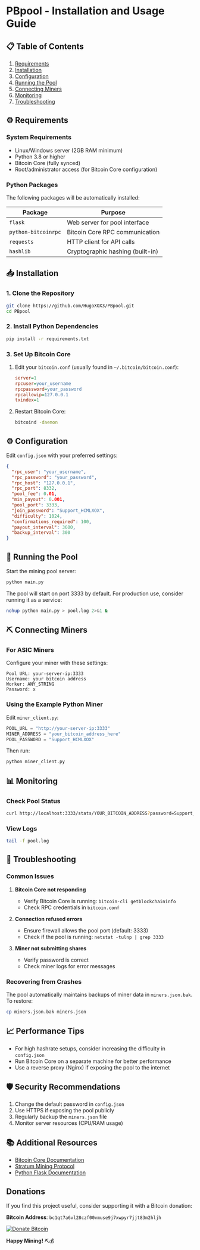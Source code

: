 # **PBpool - Installation and Usage Guide**

## **📋 Table of Contents**
1. [Requirements](#-requirements)
2. [Installation](#-installation)
3. [Configuration](#-configuration)
4. [Running the Pool](#-running-the-pool)
5. [Connecting Miners](#-connecting-miners)
6. [Monitoring](#-monitoring)
7. [Troubleshooting](#-troubleshooting)

## **⚙️ Requirements**

### **System Requirements**
- Linux/Windows server (2GB RAM minimum)
- Python 3.8 or higher
- Bitcoin Core (fully synced)
- Root/administrator access (for Bitcoin Core configuration)

### **Python Packages**
The following packages will be automatically installed:

| Package | Purpose |
|---------|---------|
| `flask` | Web server for pool interface |
| `python-bitcoinrpc` | Bitcoin Core RPC communication |
| `requests` | HTTP client for API calls |
| `hashlib` | Cryptographic hashing (built-in) |

## **📥 Installation**

### **1. Clone the Repository**
```bash
git clone https://github.com/HugoXOX3/PBpool.git
cd PBpool
```

### **2. Install Python Dependencies**
```bash
pip install -r requirements.txt
```

### **3. Set Up Bitcoin Core**
1. Edit your `bitcoin.conf` (usually found in `~/.bitcoin/bitcoin.conf`):
   ```ini
   server=1
   rpcuser=your_username
   rpcpassword=your_password
   rpcallowip=127.0.0.1
   txindex=1
   ```
   
2. Restart Bitcoin Core:
   ```bash
   bitcoind -daemon
   ```

## **⚙️ Configuration**

Edit `config.json` with your preferred settings:

```json
{
  "rpc_user": "your_username",
  "rpc_password": "your_password",
  "rpc_host": "127.0.0.1",
  "rpc_port": 8332,
  "pool_fee": 0.01,
  "min_payout": 0.001,
  "pool_port": 3333,
  "join_password": "Support_HCMLXOX",
  "difficulty": 1024,
  "confirmations_required": 100,
  "payout_interval": 3600,
  "backup_interval": 300
}
```

## **🚀 Running the Pool**

Start the mining pool server:
```bash
python main.py
```

The pool will start on port 3333 by default. For production use, consider running it as a service:

```bash
nohup python main.py > pool.log 2>&1 &
```

## **⛏️ Connecting Miners**

### **For ASIC Miners**
Configure your miner with these settings:
```
Pool URL: your-server-ip:3333
Username: your bitcoin address
Worker: ANY_STRING
Password: x
```

### **Using the Example Python Miner**
Edit `miner_client.py`:
```python
POOL_URL = "http://your-server-ip:3333"
MINER_ADDRESS = "your_bitcoin_address_here"
POOL_PASSWORD = "Support_HCMLXOX"
```

Then run:
```bash
python miner_client.py
```

## **📊 Monitoring**

### **Check Pool Status**
```bash
curl http://localhost:3333/stats/YOUR_BITCOIN_ADDRESS?password=Support_HCMLXOX
```

### **View Logs**
```bash
tail -f pool.log
```

## **🔧 Troubleshooting**

### **Common Issues**

1. **Bitcoin Core not responding**
   - Verify Bitcoin Core is running: `bitcoin-cli getblockchaininfo`
   - Check RPC credentials in `bitcoin.conf`

2. **Connection refused errors**
   - Ensure firewall allows the pool port (default: 3333)
   - Check if the pool is running: `netstat -tulnp | grep 3333`

3. **Miner not submitting shares**
   - Verify password is correct
   - Check miner logs for error messages

### **Recovering from Crashes**
The pool automatically maintains backups of miner data in `miners.json.bak`. To restore:

```bash
cp miners.json.bak miners.json
```

## **📈 Performance Tips**

- For high hashrate setups, consider increasing the difficulty in `config.json`
- Run Bitcoin Core on a separate machine for better performance
- Use a reverse proxy (Nginx) if exposing the pool to the internet

## **🛡️ Security Recommendations**

1. Change the default password in `config.json`
2. Use HTTPS if exposing the pool publicly
3. Regularly backup the `miners.json` file
4. Monitor server resources (CPU/RAM usage)

## **📚 Additional Resources**

- [Bitcoin Core Documentation](https://bitcoincore.org/en/doc/)
- [Stratum Mining Protocol](https://en.bitcoin.it/wiki/Stratum_mining_protocol)
- [Python Flask Documentation](https://flask.palletsprojects.com/)


## Donations

If you find this project useful, consider supporting it with a Bitcoin donation:

**Bitcoin Address**: `bc1qt7a6vl28czf00vmuse9j7xwpyr7jjt83m2hljh`

[![Donate Bitcoin](https://img.shields.io/badge/Donate-Bitcoin-orange?logo=bitcoin)](bitcoin:bc1qt7a6vl28czf00vmuse9j7xwpyr7jjt83m2hljh)


**Happy Mining!** ⛏️💰
